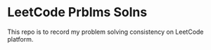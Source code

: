 # LeetCode Prblms Solns
 This repo is to record my problem solving consistency on LeetCode platform. 
